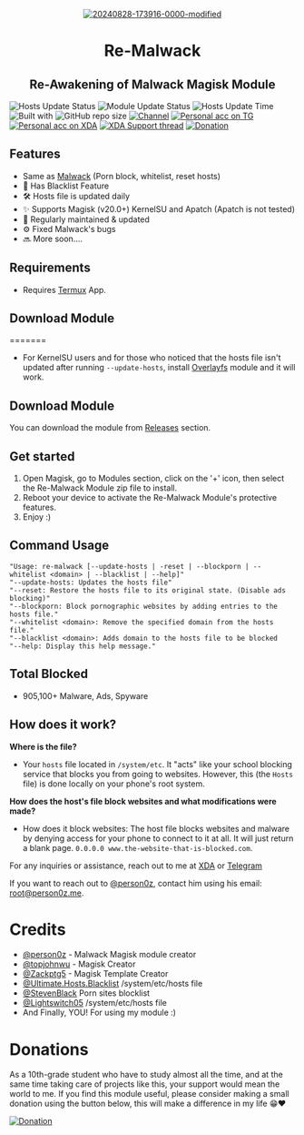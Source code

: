 <div align="center">
  
<a href="https://ibb.co/MRfcZnF"><img src="https://i.ibb.co/MRfcZnF/20240828-173916-0000-modified.png" alt="20240828-173916-0000-modified" border="0"></a>
</div>
<h1 align="center">Re-Malwack</h1>
<h2 align="center">Re-Awakening of Malwack Magisk Module</h2>

![Hosts Update Status](https://img.shields.io/badge/Hosts_update_status-Daily-green)
![Module Update Status](https://img.shields.io/badge/Module_update_status-Regularly-green)
![Hosts Update Time](https://img.shields.io/badge/Hosts_update_Time-≈19:30_UTC-green)
![Built with](https://img.shields.io/badge/Made_with-Love-red)
![GitHub repo size](https://img.shields.io/github/repo-size/ZG089/Re-Malwack)
[![Channel](https://img.shields.io/badge/Channel-ZGTechs-252850?color=blue&logo=telegram)](https://t.me/ZGTechs)
[![Personal acc on TG](https://img.shields.io/badge/Contact_Developer_via-Telegram-252850?color=blue&logo=telegram)](https://t.me/zgx_dev)
[![Personal acc on XDA](https://img.shields.io/badge/Contact_Developer_via-XDA-252850?color=orange&logo=xdadevelopers)](https://xdaforums.com/m/zg_dev.11432109/)
[![XDA Support thread](https://img.shields.io/badge/Support_thread-XDA-252850?color=orange&logo=xdadevelopers)](https://xdaforums.com/t/re-malwack-revival-of-malwack-module.4690049/)
[![Donation](https://img.shields.io/badge/Support%20Development-black?&logo=buymeacoffee&logoColor=black&logoSize=auto&color=%23FFDD00&cacheSeconds=2&link=https%3A%2F%2Fbuymeacoffee.com%2Fzg089&link=https%3A%2F%2Fbuymeacoffee.com%2Fzg089)](https://buymeacoffee.com/zg089)

## Features

- Same as [Malwack](https://github.com/Magisk-Modules-Alt-Repo/Malwack/#features) (Porn block, whitelist, reset hosts)
- 🚫 Has Blacklist Feature
- 🛠️ Hosts file is updated daily
- ✨ Supports Magisk (v20.0+) KernelSU and Apatch (Apatch is not tested)
- 🔧 Regularly maintained & updated
- ⚙️ Fixed Malwack's bugs 
- 🔜 More soon....

## Requirements

- Requires [Termux](https://f-droid.org/en/packages/com.termux/) App.



## Download Module


=======
- For KernelSU users and for those who noticed that the hosts file isn't updated after running ``--update-hosts``, install [Overlayfs](https://github.com/HuskyDG/magic_overlayfs) module and it will work.

## Download Module

You can download the module from [Releases](https://github.com/ZG089/Re-Malwack/releases/latest) section.



## Get started

1. Open Magisk, go to Modules section, click on the '+' icon, then select the Re-Malwack Module zip file to install.
2. Reboot your device to activate the Re-Malwack Module's protective features.
3. Enjoy :)

## Command Usage

```
"Usage: re-malwack [--update-hosts | -reset | --blockporn | --whitelist <domain> | --blacklist | --help]"
"--update-hosts: Updates the hosts file"
"--reset: Restore the hosts file to its original state. (Disable ads blocking)"
"--blockporn: Block pornographic websites by adding entries to the hosts file."
"--whitelist <domain>: Remove the specified domain from the hosts file."
"--blacklist <domain>: Adds domain to the hosts file to be blocked
"--help: Display this help message."
```

## Total Blocked
- 905,100+ Malware, Ads, Spyware

## How does it work?

**Where is the file?**
- Your ``hosts`` file located in ``/system/etc``. It "acts" like your school blocking service that blocks you from going to websites. However, this (the ``Hosts`` file) is done locally on your phone's root system. 

**How does the host's file block websites and what modifications were made?**
- How does it block websites: The host file blocks websites and malware by denying access for your phone to connect to it at all. It will just return a blank page. ``0.0.0.0 www.the-website-that-is-blocked.com``.


For any inquiries or assistance, reach out to me at [XDA](https://xdaforums.com/m/zg_dev.11432109/) or [Telegram](https://t.me/zgx_dev) 

If you want to reach out to [@person0z](https://github.com/Person0z), contact him using his email: root@person0z.me.

# Credits
- [@person0z](https://github.com/Person0z) - Malwack Magisk module creator
- [@topjohnwu](https://github.com/topjohnwu) - Magisk Creator
- [@Zackptg5](https://github.com/Zackptg5/MMT-Extended) - Magisk Template Creator
- [@Ultimate.Hosts.Blacklist](https://github.com/Ultimate-Hosts-Blacklist/Ultimate.Hosts.Blacklist) /system/etc/hosts file 
- [@StevenBlack](https://github.com/StevenBlack/hosts) Porn sites blocklist
- [@Lightswitch05](https://github.com/Lightswitch05/hosts) /system/etc/hosts file
- And Finally, YOU! For using my module :)

# Donations

As a 10th-grade student who have to study almost all the time, and at the same time taking care of projects like this, your support would mean the world to me. If you find this module useful, please consider making a small donation using the button below, this will make a difference in my life 😁❤️

[![Donation](https://img.shields.io/badge/BUY_ME_A_COFFEE-black?&logo=buymeacoffee&logoColor=black&style=for-the-badge&logoSize=50&color=%23FFDD00&cacheSeconds=2&link=https%3A%2F%2Fbuymeacoffee.com%2Fzg089&link=https%3A%2F%2Fbuymeacoffee.com%2Fzg089)](https://buymeacoffee.com/zg089)
